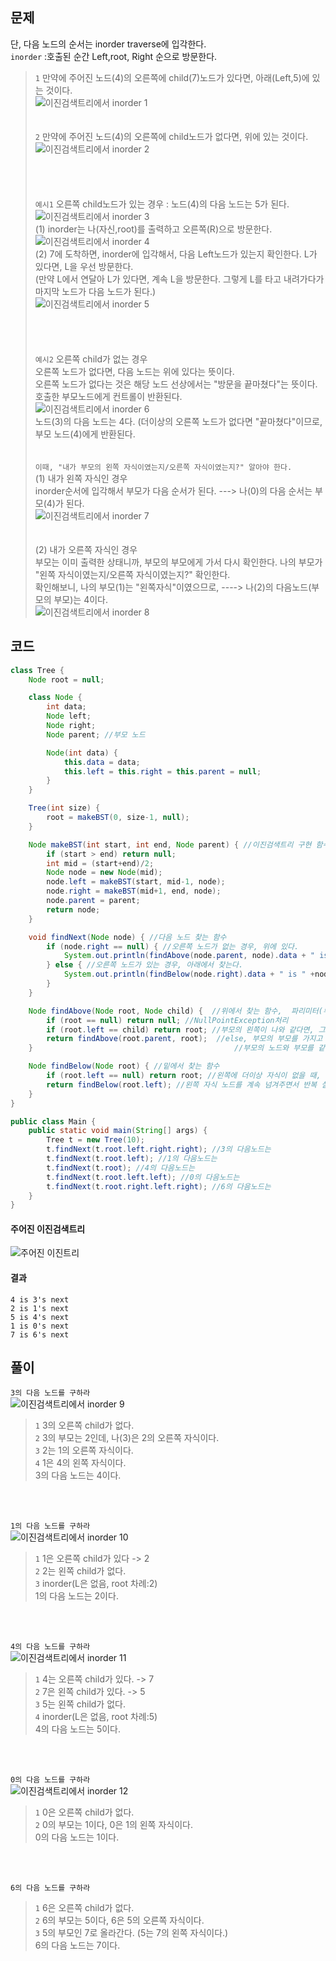 ## 문제
단, 다음 노드의 순서는 inorder traverse에 입각한다. <br>
`inorder` :호출된 순간  Left,root, Right 순으로 방문한다. <br>
> `1` 만약에 주어진 노드(4)의 오른쪽에 child(7)노드가 있다면, 아래(Left,5)에 있는 것이다. <br>
![이진검색트리에서 inorder 1](https://user-images.githubusercontent.com/57389368/191683244-500bca43-727f-4278-b8f3-e76caf4787bc.JPG) <br> 
> <br> <br>
> `2` 만약에 주어진 노드(4)의 오른쪽에 child노드가 없다면, 위에 있는 것이다. <br>
> ![이진검색트리에서 inorder 2](https://user-images.githubusercontent.com/57389368/191688262-f9fc81bb-c470-4b2b-b1b1-8a50a87408e3.JPG) <br>
> <br> <br> <br> <br>
> `예시1` 오른쪽 child노드가 있는 경우 : 노드(4)의 다음 노드는 5가 된다. <br>
> ![이진검색트리에서 inorder 3](https://user-images.githubusercontent.com/57389368/191688756-54c5332f-9c50-4c44-b3e4-6f37b3e5dc7f.JPG) <br> 
> (1) inorder는 나(자신,root)를 출력하고 오른쪽(R)으로 방문한다. <br> 
> ![이진검색트리에서 inorder 4](https://user-images.githubusercontent.com/57389368/191689096-f1bfa992-484a-4496-933d-4ad962d0cd00.JPG) <br>
> (2) 7에 도착하면, inorder에 입각해서, 다음 Left노드가 있는지 확인한다. L가 있다면, L을 우선 방문한다. <br> 
> (만약 L에서 연달아 L가 있다면, 계속 L을 방문한다. 그렇게 L를 타고 내려가다가 마지막 노드가 다음 노드가 된다.) <br>
> ![이진검색트리에서 inorder 5](https://user-images.githubusercontent.com/57389368/191689599-b627c6f6-68e8-4198-9924-483e3554fd65.JPG) <br>
> <br> <br> <br> <br>
> `예시2` 오른쪽 child가 없는 경우 <br>
> 오른쪽 노드가 없다면, 다음 노드는 위에 있다는 뜻이다. <br> 오른쪽 노드가 없다는 것은 해당 노드 선상에서는 "방문을 끝마쳤다"는 뜻이다. 호출한 부모노드에게 컨트롤이 반환된다. <br>
> ![이진검색트리에서 inorder 6](https://user-images.githubusercontent.com/57389368/191691637-e13867c6-dad9-497e-bd38-2c0bda7628b6.JPG) <br>
> 노드(3)의 다음 노드는 4다. (더이상의 오른쪽 노드가 없다면 "끝마쳤다"이므로, 부모 노드(4)에게 반환된다. <br>
> <br> <br>
> `이때, "내가 부모의 왼쪽 자식이였는지/오른쪽 자식이였는지?" 알아야 한다.` <br>
> (1) 내가 왼쪽 자식인 경우 <br> inorder순서에 입각해서 부모가 다음 순서가 된다. ---> 나(0)의 다음 순서는 부모(4)가 된다. <br>
> ![이진검색트리에서 inorder 7](https://user-images.githubusercontent.com/57389368/191693132-05d78efe-b21f-460d-8928-aa9c753ebd60.JPG) <br>
> <br> <br>
> (2) 내가 오른쪽 자식인 경우 <br>
> 부모는 이미 출력한 상태니까, 부모의 부모에게 가서 다시 확인한다. 나의 부모가 "왼쪽 자식이였는지/오른쪽 자식이였는지?" 확인한다. <br>
> 확인해보니, 나의 부모(1)는 "왼쪽자식"이였으므로, ----> 나(2)의 다음노드(부모의 부모)는 4이다. <br>
> ![이진검색트리에서 inorder 8](https://user-images.githubusercontent.com/57389368/191695063-259bee14-49fb-4383-a317-7cdb92aaada5.JPG) <br>

## 코드
```java
class Tree {
    Node root = null;

    class Node {
        int data;
        Node left;
        Node right;
        Node parent; //부모 노드

        Node(int data) {
            this.data = data;
            this.left = this.right = this.parent = null;
        }
    }

    Tree(int size) {
        root = makeBST(0, size-1, null);
    }

    Node makeBST(int start, int end, Node parent) { //이진검색트리 구현 함수
        if (start > end) return null;
        int mid = (start+end)/2;
        Node node = new Node(mid);
        node.left = makeBST(start, mid-1, node);
        node.right = makeBST(mid+1, end, node);
        node.parent = parent;
        return node;
    }

    void findNext(Node node) { //다음 노드 찾는 함수
        if (node.right == null) { //오른쪽 노드가 없는 경우, 위에 있다.
            System.out.println(findAbove(node.parent, node).data + " is " +node.data+"'s next");
        } else { //오른쪽 노드가 있는 경우, 아래에서 찾는다.
            System.out.println(findBelow(node.right).data + " is " +node.data + "'s next");
        }
    }

    Node findAbove(Node root, Node child) {  //위에서 찾는 함수,  파리미터(부모노드, 나 자신:"어느 쪽 자식이였는지 확인")
        if (root == null) return null; //NullPointException처리
        if (root.left == child) return root; //부모의 왼쪽이 나와 같다면, 그 부모가 바로 다음 노드이므로, 부모노드를 반환한다.
        return findAbove(root.parent, root);  //else, 부모의 부모를 가지고 해당함수를 다시 호출한다. 
    }                                             //부모의 노드와 부모를 같이 보내서, 나의 부모는 조부모의 어느쪽 자식인지 확인한다.

    Node findBelow(Node root) { //밑에서 찾는 함수
        if (root.left == null) return root; //왼쪽에 더이상 자식이 없을 때, 해당 노드가 다음 노드가 된다.
        return findBelow(root.left); //왼쪽 자식 노드를 계속 넘겨주면서 반복 실행해서 맨 왼쪽의 마지막 노드를 찾는다.
    }
}

public class Main {
    public static void main(String[] args) {
        Tree t = new Tree(10);
        t.findNext(t.root.left.right.right); //3의 다음노드는
        t.findNext(t.root.left); //1의 다음노드는
        t.findNext(t.root); //4의 다음노드는
        t.findNext(t.root.left.left); //0의 다음노드는
        t.findNext(t.root.right.left.right); //6의 다음노드는
    }
}
```

#### 주어진 이진검색트리
![주어진 이진트리](https://user-images.githubusercontent.com/57389368/189056804-dbeb599b-49db-4bd8-8a7b-6d8740ddaefe.JPG) <br>

#### 결과
```
4 is 3's next
2 is 1's next
5 is 4's next
1 is 0's next
7 is 6's next
```


## 풀이
`3의 다음 노드를 구하라` <br>
![이진검색트리에서 inorder 9](https://user-images.githubusercontent.com/57389368/191703417-1627f931-82be-480d-94ea-f75549056a71.JPG) <br>
> `1` 3의 오른쪽 child가 없다. <br>
> `2` 3의 부모는 2인데, 나(3)은 2의 오른쪽 자식이다. <br>
> `3` 2는 1의 오른쪽 자식이다. <br>
> `4` 1은 4의 왼쪽 자식이다. <br>
> 3의 다음 노드는 4이다.

<br><br>

`1의 다음 노드를 구하라` <br>
![이진검색트리에서 inorder 10](https://user-images.githubusercontent.com/57389368/191704106-4776c8dc-21c8-41e6-be15-68d5a84a6983.JPG) <br>
> `1` 1은 오른쪽 child가 있다 -> 2 <br>
> `2` 2는 왼쪽 child가 없다. <br>
> `3` inorder(L은 없음, root 차례:2) <br>
> 1의 다음 노드는 2이다.

<br><br>

`4의 다음 노드를 구하라` <br>
![이진검색트리에서 inorder 11](https://user-images.githubusercontent.com/57389368/191704847-8a40e12c-379f-4805-b457-8c4592fb7b49.JPG) <br>
> `1` 4는 오른쪽 child가 있다. -> 7 <br>
> `2` 7은 왼쪽 child가 있다. -> 5 <br>
> `3` 5는 왼쪽 child가 없다. <br>
> `4` inorder(L은 없음, root 차례:5) <br>
> 4의 다음 노드는 5이다.

<br><br>

`0의 다음 노드를 구하라` <br>
![이진검색트리에서 inorder 12](https://user-images.githubusercontent.com/57389368/191705346-45d875c7-c194-4e93-851c-ae0abec90ecf.JPG) <br>
> `1` 0은 오른쪽 child가 없다. <br>
> `2` 0의 부모는 1이다, 0은 1의 왼쪽 자식이다. <br>
> 0의 다음 노드는 1이다.

<br><br>

`6의 다음 노드를 구하라` <br>
> `1` 6은 오른쪽 child가 없다. <br>
> `2` 6의 부모는 5이다, 6은 5의 오른쪽 자식이다. <br>
> `3` 5의 부모인 7로 올라간다. (5는 7의 왼쪽 자식이다.) <br>
> 6의 다음 노드는 7이다.






